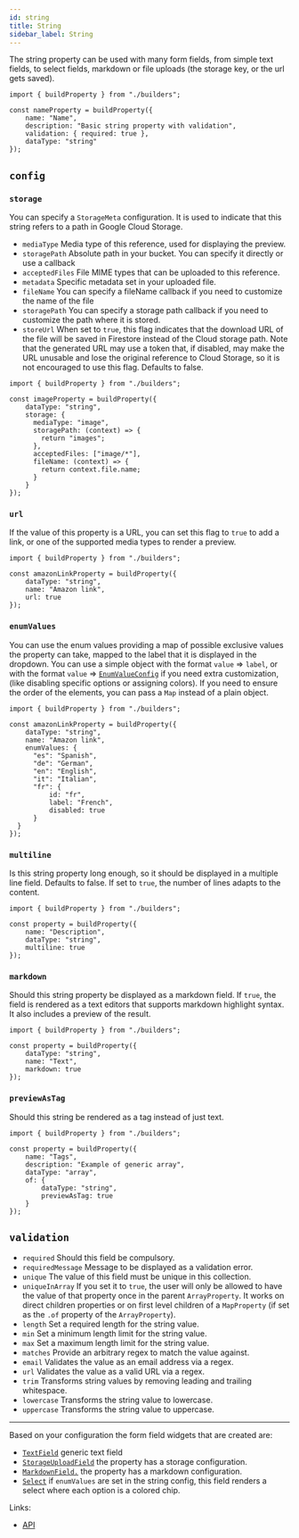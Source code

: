 ```yaml
---
id: string
title: String
sidebar_label: String
---
```


The string property can be used with many form fields, from
simple text fields, to select fields, markdown or file uploads (the
storage key, or the url gets saved).

```tsx
import { buildProperty } from "./builders";

const nameProperty = buildProperty({
    name: "Name",
    description: "Basic string property with validation",
    validation: { required: true },
    dataType: "string"
});
```

## `config`

### `storage`
You can specify a `StorageMeta` configuration. It is used to
indicate that this string refers to a path in Google Cloud Storage.
* `mediaType` Media type of this reference, used for displaying the
  preview.
* `storagePath` Absolute path in your bucket. You can specify it
  directly or use a callback
* `acceptedFiles` File MIME types that can be uploaded to this
  reference.
* `metadata` Specific metadata set in your uploaded file.
* `fileName` You can specify a fileName callback if you need to
  customize the name of the file
* `storagePath` You can specify a storage path callback if you need to
  customize the path where it is stored.
* `storeUrl` When set to `true`, this flag indicates that the download
  URL of the file will be saved in Firestore instead of the Cloud
  storage path. Note that the generated URL may use a token that, if
  disabled, may make the URL unusable and lose the original reference to
  Cloud Storage, so it is not encouraged to use this flag. Defaults to
  false.
```tsx
import { buildProperty } from "./builders";

const imageProperty = buildProperty({
    dataType: "string",
    storage: {
      mediaType: "image",
      storagePath: (context) => {
        return "images";
      },
      acceptedFiles: ["image/*"],
      fileName: (context) => {
        return context.file.name;
      }
    }
});
```

### `url`
If the value of this property is a URL, you can set this flag
to `true` to add a link, or one of the supported media types to render a preview.

```tsx
import { buildProperty } from "./builders";

const amazonLinkProperty = buildProperty({
    dataType: "string",
    name: "Amazon link",
    url: true
});
```

### `enumValues`
You can use the enum values providing a map of possible
exclusive values the property can take, mapped to the label that it is
displayed in the dropdown. You can use a simple object with the format
`value` => `label`, or with the format `value` => [`EnumValueConfig`](tg../api/interfaces/enumvalueconfig) if you
need extra customization, (like disabling specific options or assigning
colors). If you need to ensure the order of the elements, you can pass
a `Map` instead of a plain object.

```tsx
import { buildProperty } from "./builders";

const amazonLinkProperty = buildProperty({
    dataType: "string",
    name: "Amazon link",
    enumValues: {
      "es": "Spanish",
      "de": "German",
      "en": "English",
      "it": "Italian",
      "fr": {
          id: "fr",
          label: "French",
          disabled: true
      }
  }
});
```

### `multiline`
Is this string property long enough, so it should be displayed
in a multiple line field. Defaults to false. If set to `true`, the number
of lines adapts to the content.

```tsx
import { buildProperty } from "./builders";

const property = buildProperty({
    name: "Description",
    dataType: "string",
    multiline: true
});
```

### `markdown`
Should this string property be displayed as a markdown field.
  If `true`, the field is rendered as a text editors that supports markdown
  highlight syntax. It also includes a preview of the result.

```tsx
import { buildProperty } from "./builders";

const property = buildProperty({
    dataType: "string",
    name: "Text",
    markdown: true
});
```

### `previewAsTag`
Should this string be rendered as a tag instead of just text.

```tsx
import { buildProperty } from "./builders";

const property = buildProperty({
    name: "Tags",
    description: "Example of generic array",
    dataType: "array",
    of: {
        dataType: "string",
        previewAsTag: true
    }
});
```
## `validation`

* `required` Should this field be compulsory.
* `requiredMessage` Message to be displayed as a validation error.
* `unique` The value of this field must be unique in this collection.
* `uniqueInArray` If you set it to `true`, the user will only be allowed to
  have the value of that property once in the parent
  `ArrayProperty`. It works on direct children properties or on first level
  children of a `MapProperty` (if set as the `.of` property of
  the `ArrayProperty`).
* `length` Set a required length for the string value.
* `min` Set a minimum length limit for the string value.
* `max` Set a maximum length limit for the string value.
* `matches` Provide an arbitrary regex to match the value against.
* `email` Validates the value as an email address via a regex.
* `url` Validates the value as a valid URL via a regex.
* `trim` Transforms string values by removing leading and trailing
  whitespace.
* `lowercase` Transforms the string value to lowercase.
* `uppercase` Transforms the string value to uppercase.


---

Based on your configuration the form field widgets that are created are:
- [`TextField`](tg../api/functions/textfield) generic text field
- [`StorageUploadField`](tg../api/functions/storageuploadfield) the property has a
  storage configuration.
- [`MarkdownField.`](tg../api/functions/markdownfield) the property has a
  markdown configuration.
- [`Select`](tg../api/functions/select) if `enumValues` are set in the string config, this field renders a select
  where each option is a colored chip.

Links:
- [API](tg../api/interfaces/stringproperty)
